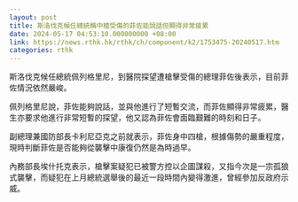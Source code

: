 ```yaml
---
layout: post
title: 斯洛伐克候任總統稱中槍受傷的菲佐能說話但顯得非常疲累
date: 2024-05-17 04:53:10.000000000 +08:00
link: https://news.rthk.hk/rthk/ch/component/k2/1753475-20240517.htm
categories: rthk
---
```


斯洛伐克候任總統佩列格里尼，到醫院探望遭槍擊受傷的總理菲佐後表示，目前菲佐情況依然嚴峻。

佩列格里尼說，菲佐能夠說話，並與他進行了短暫交流，而菲佐顯得非常疲累，醫生亦要求他進行非常短暫的探望，他又認為菲佐會面臨艱難的時刻和日子。

副總理兼國防部長卡利尼亞克之前就表示，菲佐身中四槍，根據傷勢的嚴重程度，現時判斷菲佐是否能夠從襲擊中康復仍然是為時過早。

內務部長埃什托克表示，槍擊案疑犯已被警方控以企圖謀殺，又指今次是一宗孤狼式襲擊，而疑犯在上月總統選舉後的最近一段時間內變得激進，曾經參加反政府示威。
